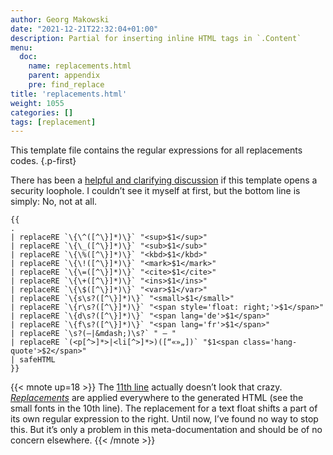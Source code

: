```yaml
---
author: Georg Makowski
date: "2021-12-21T22:32:04+01:00"
description: Partial for inserting inline HTML tags in `.Content`
menu:
  doc:
    name: replacements.html
    parent: appendix
    pre: find_replace
title: 'replacements.html'
weight: 1055
categories: []
tags: [replacement]
---
```


This template file contains the regular expressions for all replacements codes.
{.p-first} <!--more-->

There has been a [helpful and clarifying discussion][forum-topic] if this template opens a security loophole. I couldn’t see it myself at first, but the bottom line is simply: No, not at all.

```go-html-template {linenos=true}
{{
.
| replaceRE `\{\^([^\}]*)\}` "<sup>$1</sup>"
| replaceRE `\{\_([^\}]*)\}` "<sub>$1</sub>"
| replaceRE `\{\%([^\}]*)\}` "<kbd>$1</kbd>"
| replaceRE `\{\!([^\}]*)\}` "<mark>$1</mark>"
| replaceRE `\{\=([^\}]*)\}` "<cite>$1</cite>"
| replaceRE `\{\+([^\}]*)\}` "<ins>$1</ins>"
| replaceRE `\{\$([^\}]*)\}` "<var>$1</var>"
| replaceRE `\{s\s?([^\}]*)\}` "<small>$1</small>"
| replaceRE `\{r\s?([^\}]*)\}` "<span style='float: right;'>$1</span>"
| replaceRE `\{d\s?([^\}]*)\}` "<span lang='de'>$1</span>"
| replaceRE `\{f\s?([^\}]*)\}` "<span lang='fr'>$1</span>"
| replaceRE `\s?(—|&mdash;)\s?` " — "
| replaceRE `(<p[^>]*>|<li[^>]*>)([“«»„])` "$1<span class='hang-quote'>$2</span>"
| safeHTML
}}
```

{{< mnote up=18 >}}
The [11th line](#11) actually doesn’t look that crazy. [_Replacements_](/doc/replace) are applied everywhere to the generated HTML (see the small fonts in the 10th line). The replacement for a text float shifts a part of its own regular expression to the right. Until now, I’ve found no way to stop this. But it’s only a problem in this meta-documentation and should be of no concern elsewhere.
{{< /mnote >}}

[forum-topic]: https://discourse.gohugo.io/t/get-missing-inline-html-tags-in-markdown-without-enabling-html/40234 